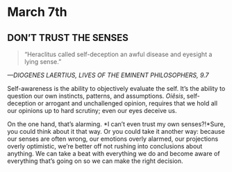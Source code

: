 # March 7th
## DON’T TRUST THE SENSES

> “Heraclitus called self-deception an awful disease and eyesight a lying sense.”

*—DIOGENES LAERTIUS, LIVES OF THE EMINENT PHILOSOPHERS, 9.7*

Self-awareness is the ability to objectively evaluate the self. It’s the ability to question our own instincts, patterns, and assumptions. *Oiêsis*, self-deception or arrogant and unchallenged opinion, requires that we hold all our opinions up to hard scrutiny; even our eyes deceive us.

On the one hand, that’s alarming. *I can’t even trust my own senses?!*Sure, you could think about it that way. Or you could take it another way: because our senses are often wrong, our emotions overly alarmed, our projections overly optimistic, we’re better off not rushing into conclusions about anything. We can take a beat with everything we do and become aware of everything that’s going on so we can make the right decision.

